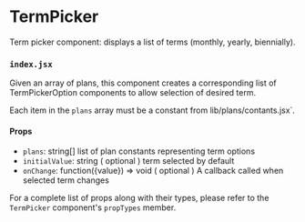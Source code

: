 TermPicker
==========

Term picker component: displays a list of terms (monthly, yearly, biennially).

### `index.jsx`

Given an array of plans, this component creates a corresponding list of TermPickerOption components to allow
selection of desired term.

Each item in the `plans` array must be a constant from lib/plans/contants.jsx`.

#### Props

* `plans`: string[] list of plan constants representing term options
* `initialValue`: string ( optional ) term selected by default
* `onChange`: function({value}) => void ( optional ) A callback called when selected term changes

For a complete list of props along with their types, please refer to the `TermPicker` component's `propTypes` member.
